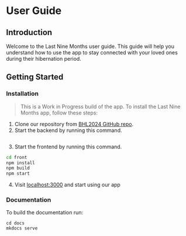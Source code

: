 # User Guide

## Introduction
Welcome to the Last Nine Months user guide. This guide will help you understand how to use the app to stay connected with your loved ones during their hibernation period.

## Getting Started
### Installation
> This is a Work in Progress build of the app. 
To install the Last Nine Months app, follow these steps:
1. Clone our repository from [BHL2024 GitHub repo](https://github.com/avangie/BHL2024).
2. Start the backend by running this command.
```bash

```
3. Start the frontend by running this command.
```bash
cd front
npm install
npm build
npm start
```
4. Visit [localhost:3000](localhost:3000) and start using our app

### Documentation
To build the documentation run:
```
cd docs
mkdocs serve
```